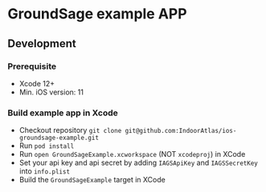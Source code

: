 # GroundSage example APP

## Development

### Prerequisite

* Xcode 12+
* Min. iOS version: 11

### Build example app in Xcode

* Checkout repository `git clone git@github.com:IndoorAtlas/ios-groundsage-example.git`
* Run `pod install`
* Run `open GroundSageExample.xcworkspace` (NOT `xcodeproj`) in XCode
* Set your api key and api secret by adding `IAGSApiKey` and `IAGSSecretKey` into `info.plist`
* Build the `GroundSageExample` target in XCode
